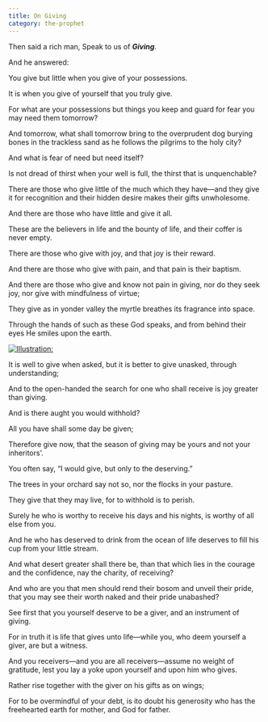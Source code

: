 ```yaml
---
title: On Giving
category: the-prophet
---
```

Then said a rich man, Speak to us of **_Giving_**.

And he answered:

You give but little when you give of your possessions.

It is when you give of yourself that you truly give.

For what are your possessions but things you keep and guard for fear you may need them tomorrow?

And tomorrow, what shall tomorrow bring to the overprudent dog burying bones in the trackless sand as he follows the pilgrims to the holy city?

And what is fear of need but need itself?

Is not dread of thirst when your well is full, the thirst that is unquenchable?

There are those who give little of the much which they have—and they give it for recognition and their hidden desire makes their gifts unwholesome.

And there are those who have little and give it all.

These are the believers in life and the bounty of life, and their coffer is never empty.

There are those who give with joy, and that joy is their reward.

And there are those who give with pain, and that pain is their baptism.

And there are those who give and know not pain in giving, nor do they seek joy, nor give with mindfulness of virtue;

They give as in yonder valley the myrtle breathes its fragrance into space.

Through the hands of such as these God speaks, and from behind their eyes He smiles upon the earth.

[![Illustration:](images/0039.jpg)](images/0039.jpg)

It is well to give when asked, but it is better to give unasked, through understanding;

And to the open-handed the search for one who shall receive is joy greater than giving.

And is there aught you would withhold?

All you have shall some day be given;

Therefore give now, that the season of giving may be yours and not your inheritors’.

You often say, “I would give, but only to the deserving.”

The trees in your orchard say not so, nor the flocks in your pasture.

They give that they may live, for to withhold is to perish.

Surely he who is worthy to receive his days and his nights, is worthy of all else from you.

And he who has deserved to drink from the ocean of life deserves to fill his cup from your little stream.

And what desert greater shall there be, than that which lies in the courage and the confidence, nay the charity, of receiving?

And who are you that men should rend their bosom and unveil their pride, that you may see their worth naked and their pride unabashed?

See first that you yourself deserve to be a giver, and an instrument of giving.

For in truth it is life that gives unto life—while you, who deem yourself a giver, are but a witness.

And you receivers—and you are all receivers—assume no weight of gratitude, lest you lay a yoke upon yourself and upon him who gives.

Rather rise together with the giver on his gifts as on wings;

For to be overmindful of your debt, is ito doubt his generosity who has the freehearted earth for mother, and God for father.
